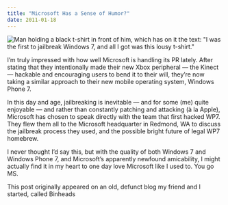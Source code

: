 ```yaml
---
title: "Microsoft Has a Sense of Humor?"
date: 2011-01-18
---
```


![Man holding a black t-shirt in front of him, which has on it the text: "I was the first to jailbreak Windows 7, and all I got was this lousy t-shirt."](assets/windows-7-t-shirt.jpg)

I’m truly impressed with how well Microsoft is handling its PR lately. After stating that they intentionally made their new Xbox peripheral — the Kinect — hackable and encouraging users to bend it to their will, they’re now taking a similar approach to their new mobile operating system, Windows Phone 7.

In this day and age, jailbreaking is inevitable — and for some (me) quite enjoyable — and rather than constantly patching and attacking (à la Apple), Microsoft has chosen to speak directly with the team that first hacked WP7. They flew them all to the Microsoft headquarter in Redmond, WA to discuss the jailbreak process they used, and the possible bright future of legal WP7 homebrew.

I never thought I’d say this, but with the quality of both Windows 7 and Windows Phone 7, and Microsoft’s apparently newfound amicability, I might actually find it in my heart to one day love Microsoft like I used to. You go MS.

This post originally appeared on an old, defunct blog my friend and I started, called Binheads
